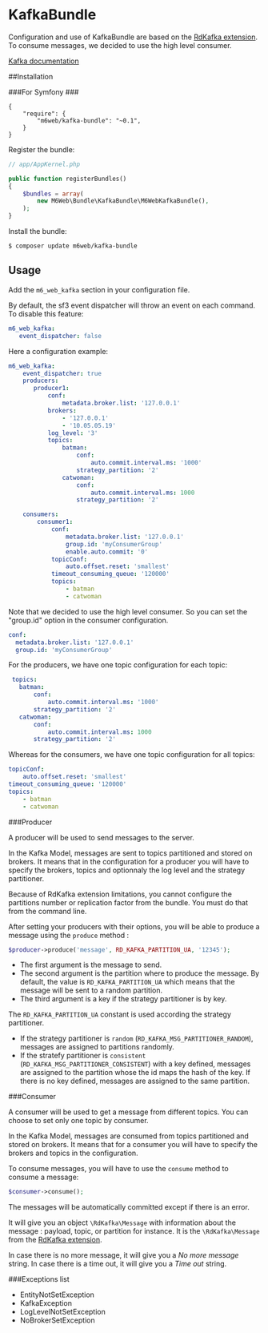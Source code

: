 # KafkaBundle

Configuration and use of KafkaBundle are based on the [RdKafka extension](https://arnaud-lb.github.io/php-rdkafka/phpdoc/book.rdkafka.html). 
To consume messages, we decided to use the high level consumer.

[Kafka documentation](http://kafka.apache.org/documentation.html)

##Installation

###For Symfony ###

````
{
    "require": {
        "m6web/kafka-bundle": "~0.1",
    }
}
````

Register the bundle:

```php
// app/AppKernel.php

public function registerBundles()
{
    $bundles = array(
        new M6Web\Bundle\KafkaBundle\M6WebKafkaBundle(),
    );
}
```

Install the bundle:

```
$ composer update m6web/kafka-bundle
```

## Usage ##

Add the `m6_web_kafka` section in your configuration file.

By default, the sf3 event dispatcher will throw an event on each command. To disable this feature: 

```yaml
m6_web_kafka:
   event_dispatcher: false
```   

Here a configuration example: 

```yaml
m6_web_kafka:
    event_dispatcher: true
    producers:
       producer1:
           conf:
               metadata.broker.list: '127.0.0.1'
           brokers:
               - '127.0.0.1'
               - '10.05.05.19'
           log_level: '3'
           topics:
               batman:
                   conf:
                       auto.commit.interval.ms: '1000'
                   strategy_partition: '2'
               catwoman:
                   conf:
                       auto.commit.interval.ms: 1000
                   strategy_partition: '2'

    consumers:
        consumer1:
            conf:
                metadata.broker.list: '127.0.0.1'
                group.id: 'myConsumerGroup'
                enable.auto.commit: '0'
            topicConf:
                auto.offset.reset: 'smallest'
            timeout_consuming_queue: '120000'
            topics:
                - batman
                - catwoman
```

Note that we decided to use the high level consumer. 
So you can set the "group.id" option in the consumer configuration.

```yaml
conf:
  metadata.broker.list: '127.0.0.1'
  group.id: 'myConsumerGroup'
```

For the producers, we have one topic configuration for each topic:
```yaml
 topics:
   batman:
       conf:
           auto.commit.interval.ms: '1000'
       strategy_partition: '2'
   catwoman:
       conf:
           auto.commit.interval.ms: 1000
       strategy_partition: '2'
 ```

Whereas for the consumers, we have one topic configuration for all topics:
```yaml
topicConf:
    auto.offset.reset: 'smallest'
timeout_consuming_queue: '120000'
topics:
    - batman
    - catwoman
 ```
 
###Producer

A producer will be used to send messages to the server.

In the Kafka Model, messages are sent to topics partitioned and stored on brokers.
It means that in the configuration for a producer you will have to specify the brokers, topics and optionnaly the log level and the strategy partitioner.

Because of RdKafka extension limitations, you cannot configure the partitions number or replication factor from the bundle. 
You must do that from the command line.

After setting your producers with their options, you will be able to produce a message using the `produce` method :

```php
$producer->produce('message', RD_KAFKA_PARTITION_UA, '12345');
```

- The first argument is the message to send.
- The second argument is the partition where to produce the message. 
By default, the value is `RD_KAFKA_PARTITION_UA` which means that the message will be sent to a random partition.
- The third argument is a key if the strategy partitioner is by key.

The `RD_KAFKA_PARTITION_UA` constant is used according the strategy partitioner.
- If the strategy partitioner is `random` (`RD_KAFKA_MSG_PARTITIONER_RANDOM`), messages are assigned to partitions randomly.
- If the stratefy partitioner is `consistent` (`RD_KAFKA_MSG_PARTITIONER_CONSISTENT`) with a key defined, messages are assigned to the partition whose the id maps the hash of the key.
If there is no key defined, messages are assigned to the same partition.

###Consumer

A consumer will be used to get a message from different topics.
You can choose to set only one topic by consumer.

In the Kafka Model, messages are consumed from topics partitioned and stored on brokers.
It means that for a consumer you will have to specify the brokers and topics in the configuration.

To consume messages, you will have to use the `consume` method to consume a message:
```php
$consumer->consume();
```

The messages will be automatically committed except if there is an error.

It will give you an object `\RdKafka\Message` with information about the message : payload, topic, or partition for instance.
It is the `\RdKafka\Message` from the [RdKafka extension](https://arnaud-lb.github.io/php-rdkafka/phpdoc/book.rdkafka.html).

In case there is no more message, it will give you a _No more message_ string.
In case there is a time out, it will give you a _Time out_ string.

###Exceptions list
- EntityNotSetException
- KafkaException
- LogLevelNotSetException
- NoBrokerSetException
